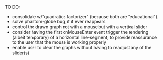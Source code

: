 
TO DO:
* consolidate w/"quadratics factorizer" (because both are "educational").
* solve phantom-globe bug, if it ever reappears
* control the drawn graph not with a mouse but with a vertical slider
* consider having the first onMouseEnter event trigger the rendering (albeit temporary) of a horizontal line-segment, to provide reassurance to the user that the mouse is working properly
* enable user to clear the graphs without having to readjust any of the slider(s)
